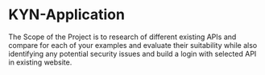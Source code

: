 # KYN-Application
The Scope of the Project is to research of different existing APIs and compare for each of your
examples and evaluate their suitability while also identifying any potential security issues and build a
login with selected API in existing website.

